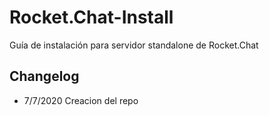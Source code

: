 # Rocket.Chat-Install
Guía de instalación para servidor standalone de Rocket.Chat


## Changelog 

* 7/7/2020  Creacion del repo
